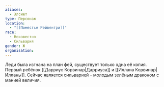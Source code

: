 ```yaml
---
aliases:
  - Элсиет
type: Персонаж
location:
  - "[[Поместье Рейвентри]]"
race:
  - Неизвестно
  - Сильвария
gender: Ж
organisation: 
---
```


Леди была изгнана на план фей, существует только одна её копия. Первый ребёнок [[Дарриус Корвинар|Дарриуса]] и [[Иллана Корвинар|Илланы]]. Сейчас является сильварией - молодым зелёным драконом с манией величия. 